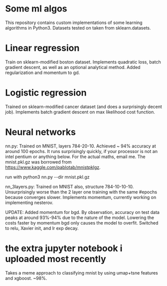 # Some ml algos
This repository contains custom implementations of some learning algorithms in Python3. Datasets tested on taken from sklearn.datasets.

# Linear regression
Train on sklearn-modified boston dataset. Implements quadratic loss, batch gradient descent, as well as an optional analytical method. Added regularization and momentum to gd.

# Logistic regression
Trained on sklearn-modified cancer dataset (and does a surprisingly decent job). Implements batch gradient descent on max likelihood cost function.

# Neural networks
nn.py: Trained on MNIST, layers 784-20-10. Achieved ~ 94% accuracy at around 100 epochs. It runs surprisingly quickly, if your processor is not an intel pentium or anything below. For the actual maths, email me. 
The mnist.pkl.gz was borrowed from https://www.kaggle.com/pablotab/mnistpklgz. 

run with python3 nn.py --dir mnist.pkl.gz


nn_3layers.py: Trained on MNIST also, structure 784-10-10-10. Unsurprisingly worse than the 2 layer one training with the same #epochs because converges slower. Implements momentum, currently working on implementing nesterov. 


UPDATE: Added momentum for bgd. By observation, accuracy on test data peaks at around 93%-94% due to the nature of the model. Lowering the costs faster by momentum bgd only causes the model to overfit. Switched to relu, Xavier init, and lr exp decay.


# the extra jupyter notebook i uploaded most recently
Takes a meme approach to classifying mnist by using umap+tsne features and xgboost. ~98%.
